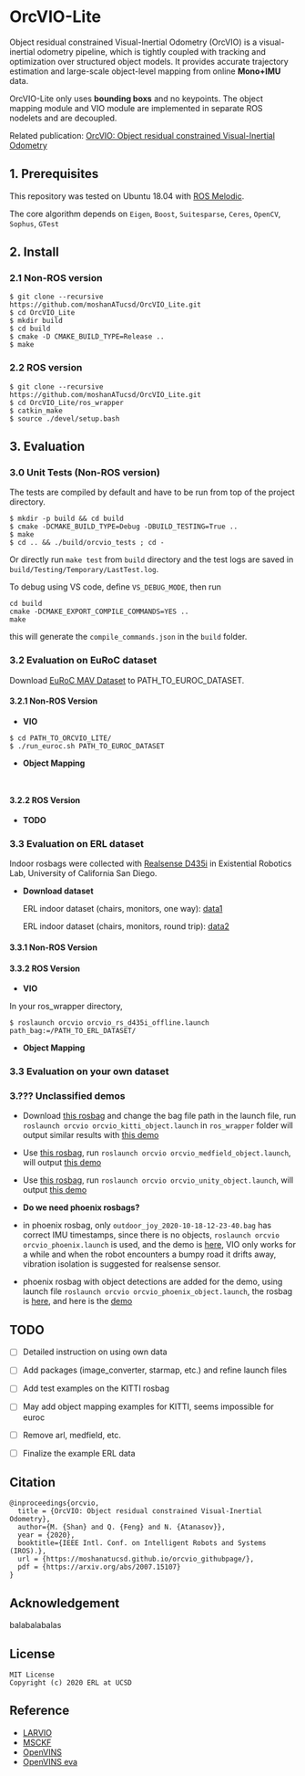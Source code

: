 # OrcVIO-Lite

Object residual constrained Visual-Inertial Odometry (OrcVIO) is a visual-inertial odometry pipeline, which is tightly coupled with tracking and optimization over structured object models. It provides accurate trajectory estimation and large-scale object-level mapping from online **Mono+IMU** data.

OrcVIO-Lite only uses **bounding boxs** and no keypoints. The object mapping module and VIO module are implemented in separate ROS nodelets and are decoupled.  

Related publication: [OrcVIO: Object residual constrained Visual-Inertial Odometry](https://arxiv.org/pdf/2007.15107.pdf)



## 1. Prerequisites

This repository was tested on Ubuntu 18.04 with [ROS Melodic](http://wiki.ros.org/melodic/Installation). 

The core algorithm depends on `Eigen`, `Boost`, `Suitesparse`, `Ceres`, `OpenCV`, `Sophus`, `GTest`



## 2. Install

### 2.1 Non-ROS version

```
$ git clone --recursive https://github.com/moshanATucsd/OrcVIO_Lite.git
$ cd OrcVIO_Lite
$ mkdir build
$ cd build
$ cmake -D CMAKE_BUILD_TYPE=Release ..
$ make
```

### 2.2 ROS version

```
$ git clone --recursive https://github.com/moshanATucsd/OrcVIO_Lite.git
$ cd OrcVIO_Lite/ros_wrapper
$ catkin_make
$ source ./devel/setup.bash
```



## 3. Evaluation 

### 3.0 Unit Tests (Non-ROS version)

The tests are compiled by default and have to be run from top of the project directory.

```
$ mkdir -p build && cd build
$ cmake -DCMAKE_BUILD_TYPE=Debug -DBUILD_TESTING=True ..
$ make
$ cd .. && ./build/orcvio_tests ; cd -
```

 Or directly run `make test` from `build` directory and the test logs are saved in `build/Testing/Temporary/LastTest.log`.

To debug using VS code, define `VS_DEBUG_MODE`, then run

```
cd build
cmake -DCMAKE_EXPORT_COMPILE_COMMANDS=YES ..
make
```

this will generate the `compile_commands.json` in the `build` folder.



### 3.2 Evaluation on EuRoC dataset

Download [EuRoC MAV Dataset](http://projects.asl.ethz.ch/datasets/doku.php?id=kmavvisualinertialdatasets) to PATH_TO_EUROC_DATASET.

#### 3.2.1 Non-ROS Version

- **VIO**

```
$ cd PATH_TO_ORCVIO_LITE/
$ ./run_euroc.sh PATH_TO_EUROC_DATASET
```

- **Object Mapping**

```
 
```



#### 3.2.2 ROS Version

- **TODO**





### 3.3 Evaluation on ERL dataset

Indoor rosbags were collected with [Realsense D435i](https://www.intelrealsense.com/depth-camera-d435i/) in Existential Robotics Lab, University of California San Diego.

- **Download dataset**

  ERL indoor dataset (chairs, monitors, one way): [data1](https://drive.google.com/file/d/1ibw-zyK--qBXF7cKiR32yRaDPVj25YBE/view?usp=sharing)

  ERL indoor dataset (chairs, monitors, round trip): [data2](https://drive.google.com/file/d/1JsMp1DhT9yr_oBVpwHArArmQhshvjcV2/view?usp=sharing)



#### 3.3.1 Non-ROS Version



#### 3.3.2 ROS Version

- **VIO**

In your ros_wrapper directory,

```
$ roslaunch orcvio orcvio_rs_d435i_offline.launch path_bag:=/PATH_TO_ERL_DATASET/
```

- **Object Mapping**







### 3.3 Evaluation on your own dataset



### 3.??? Unclassified demos

- Download [this rosbag](https://drive.google.com/file/d/1rrEoUi1jyiaoN-rcMQHS53vVrFUN57oc/view?usp=sharing) and change the bag file path in the launch file, run `roslaunch orcvio orcvio_kitti_object.launch` in `ros_wrapper` folder will output similar results with [this demo](https://youtu.be/VlnG64WS434)
- Use [this rosbag](https://drive.google.com/file/d/1MnLzq2nWBRPx3OhSz0i26ZvOufre_EWn/view?usp=sharing), run `roslaunch orcvio orcvio_medfield_object.launch`, will output [this demo](https://youtu.be/Ia7vIo3eI5A)
- Use [this rosbag](https://drive.google.com/file/d/1CvRTyRUwLFEktQ7o5bDRHUgHFXZePbX6/view?usp=sharing), run `roslaunch orcvio orcvio_unity_object.launch`, will output [this demo](https://drive.google.com/file/d/1E9wshVRMcZGLZCfYzuwk6Vke3eng5gVd/view?usp=sharing)



- **Do we need phoenix rosbags?**
- in phoenix rosbag, only `outdoor_joy_2020-10-18-12-23-40.bag` has correct IMU timestamps, since there is no objects, `roslaunch orcvio orcvio_phoenix.launch` is used, and the demo is [here](https://drive.google.com/file/d/11FR1gr_GGz-QS45kUd2IqzMF3TuKk80X/view?usp=sharing), VIO only works for a while and when the robot encounters a bumpy road it drifts away, vibration isolation is suggested for realsense sensor. 
- phoenix rosbag with object detections are added for the demo, using launch file `roslaunch orcvio orcvio_phoenix_object.launch`, the rosbag is [here](https://drive.google.com/file/d/19QVxveLFZpXXGUTOftmD49VKiLsrsnG6/view?usp=sharing), and here is the [demo](https://drive.google.com/file/d/1PM8naJfea7jYfd4JYa2PTrxj9YbjpmN0/view?usp=sharing) 

 



## TODO

- [ ] Detailed instruction on using own data
- [ ] Add packages (image_converter, starmap, etc.) and refine launch files
- [ ] Add test examples on the KITTI rosbag 
- [ ] May add object mapping examples for KITTI, seems impossible for euroc
- [ ] Remove arl, medfield, etc.  
- [ ] Finalize the example ERL data 



## Citation

```
@inproceedings{orcvio,
  title = {OrcVIO: Object residual constrained Visual-Inertial Odometry},
  author={M. {Shan} and Q. {Feng} and N. {Atanasov}},
  year = {2020},
  booktitle={IEEE Intl. Conf. on Intelligent Robots and Systems (IROS).},
  url = {https://moshanatucsd.github.io/orcvio_githubpage/},
  pdf = {https://arxiv.org/abs/2007.15107}
}
```



## Acknowledgement

balabalabalas



## License

```
MIT License
Copyright (c) 2020 ERL at UCSD
```



## Reference 

- [LARVIO](https://github.com/PetWorm/LARVIO)
- [MSCKF](https://github.com/KumarRobotics/msckf_vio)
- [OpenVINS](https://github.com/rpng/open_vins)
- [OpenVINS eva](https://github.com/symao/open_vins)